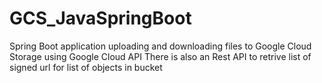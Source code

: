 # GCS_JavaSpringBoot
Spring Boot application uploading and downloading files to Google Cloud Storage using Google Cloud API
There is also an Rest API to retrive list of signed url for list of objects in bucket

